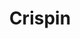 ---
title: Crispin
bio: |
  A big fan of clouds, both physical and technical. He enjoys photography,
  software engineering, CI/CD and frustrating politics.
avatar: /images/profile-01.jpeg
featured: true
social:
  - title: twitter
    url: https://twitter.com/crispibits
  - title: github
    url: https://github.com/crispibits
  - title: facebook
    url: https://facebook.com/crispin.veall
---